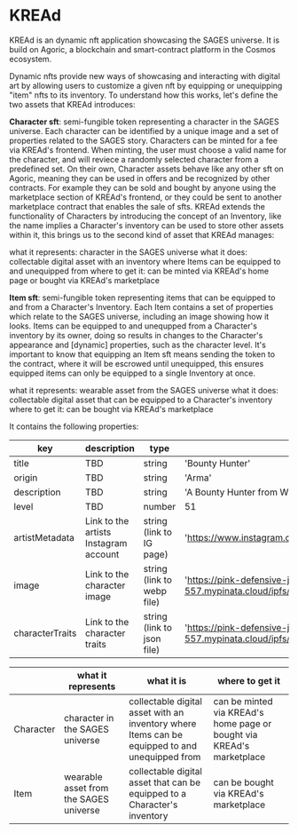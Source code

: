 # KREAd
KREAd is an dynamic nft application showcasing the SAGES universe. It is build on Agoric, a blockchain and smart-contract platform in the Cosmos ecosystem.

Dynamic nfts provide new ways of showcasing and interacting with digital art by allowing users to customize a given nft by equipping or unequipping "item" nfts to its inventory. To understand how this works, let's define the two assets that KREAd introduces:

**Character sft**: semi-fungible token representing a character in the SAGES universe. Each character can be identified by a unique image and a set of properties related to the SAGES story. Characters can be minted for a fee via KREAd's frontend. When minting, the user must choose a valid name for the character, and will reviece a randomly selected character from a predefined set. On their own, Character assets behave like any other sft on Agoric, meaning they can be used in offers and be recognized by other contracts. For example they can be sold and bought by anyone using the marketplace section of KREAd's frontend, or they could be sent to another marketplace contract that enables the sale of sfts. KREAd extends the functionality of Characters by introducing the concept of an Inventory, like the name implies a Character's inventory can be used to store other assets within it, this brings us to the second kind of asset that KREAd manages: 

what it represents: character in the SAGES universe
what it does: collectable digital asset with an inventory where Items can be equipped to and unequipped from
where to get it: can be minted via KREAd's home page or bought via KREAd's marketplace


**Item sft**: semi-fungible token representing items that can be equipped to and from a Character's Inventory. Each Item contains a set of properties which relate to the SAGES universe, including an image showing how it looks. Items can be equipped to and unequpped from a Character's inventory by its owner, doing so results in changes to the Character's appearance and [dynamic] properties, such as the character level. It's important to know that equipping an Item sft means sending the token to the contract, where it will be escrowed until unequipped, this ensures equipped items can only be equipped to a single Inventory at once.

what it represents: wearable asset from the SAGES universe
what it does: collectable digital asset that can be equipped to a Character's inventory
where to get it: can be bought via KREAd's marketplace


It contains the following properties:

| key             | description                           | type                       | example                                                                                                             |
|-----------------|---------------------------------------|----------------------------|---------------------------------------------------------------------------------------------------------------------|
| title           | TBD                                   | string                     | 'Bounty Hunter'                                                                                                     |
| origin          | TBD                                   | string                     | 'Arma'                                                                                                              |
| description     | TBD                                   | string                     | 'A Bounty Hunter from Wildlands.'                                                                                   |
| level           | TBD                                   | number                     | 51                                                                                                                  |
| artistMetadata  | Link to the artists Instagram account | string (link to IG page)  | 'https://www.instagram.com/enmanueljrperez/'                                                                        |
| image           | Link to the character image           | string (link to webp file) | 'https://pink-defensive-jay-557.mypinata.cloud/ipfs/Qmc55m7RrzZtB25mM9B2c9BdtXcLDbhSrErWMAa7azCet6/Citizen/images/001.webp' |
| characterTraits | Link to the character traits          | string (link to json file) | 'https://pink-defensive-jay-557.mypinata.cloud/ipfs/Qmc55m7RrzZtB25mM9B2c9BdtXcLDbhSrErWMAa7azCet6/Citizen/metadata.json'   |


|        | what it represents                     | what it is                                                                                     | where to get it                                                       |
|-----------|----------------------------------------|------------------------------------------------------------------------------------------------|-----------------------------------------------------------------------|
| Character | character in the SAGES universe        | collectable digital asset with an inventory where Items can be equipped to and unequipped from | can be minted via KREAd's home page or bought via KREAd's marketplace |
| Item      | wearable asset from the SAGES universe | collectable digital asset that can be equipped to a Character's inventory                      | can be bought via KREAd's marketplace                                 |